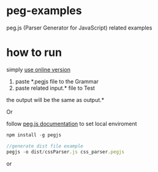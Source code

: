 # peg-examples
peg.js (Parser Generator for JavaScript) related examples


# how to run

simply [use online version](https://pegjs.org/online)

1. paste *.pegjs file to the Grammar 
2. paste related input.* file to Test

the output will be the same as output.*

Or

follow [peg.js documentation](https://pegjs.org/documentation) to set local enviroment
```js
npm install -g pegjs

//generate dist file example
pegjs -o dist/cssParser.js css_parser.pegjs
```
or 

